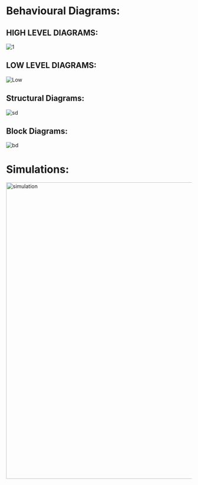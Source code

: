 

# Behavioural Diagrams:
## HIGH LEVEL DIAGRAMS:

![1](https://user-images.githubusercontent.com/101185443/164648226-fecafe66-b7d5-491a-9399-da2170466477.jpeg)


## LOW LEVEL DIAGRAMS:
![Low](https://user-images.githubusercontent.com/101185443/164648406-6a120c03-ae7f-40d2-8dd9-8c4b696f0e6f.jpeg)


## Structural Diagrams:

![sd](https://user-images.githubusercontent.com/101185443/164648473-40083662-9fea-43b9-a543-7719dd262e3e.png)


## Block Diagrams:

![bd](https://user-images.githubusercontent.com/101185443/164648555-984aa2d8-3738-4211-aa86-3f392cf03d9a.jpeg)


# Simulations:

<img width="802" alt="simulation" src="https://user-images.githubusercontent.com/101185443/164648601-0e9fe927-ac4d-4fb1-aafa-911b8a0139bc.png">
